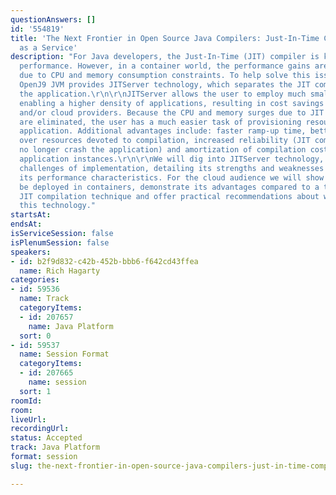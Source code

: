 ```yaml
---
questionAnswers: []
id: '554819'
title: 'The Next Frontier in Open Source Java Compilers: Just-In-Time Compilation
  as a Service'
description: "For Java developers, the Just-In-Time (JIT) compiler is key to improved
  performance. However, in a container world, the performance gains are often negated
  due to CPU and memory consumption constraints. To help solve this issue, the Eclipse
  OpenJ9 JVM provides JITServer technology, which separates the JIT compiler from
  the application.\r\n\r\nJITServer allows the user to employ much smaller containers
  enabling a higher density of applications, resulting in cost savings for end-users
  and/or cloud providers. Because the CPU and memory surges due to JIT compilation
  are eliminated, the user has a much easier task of provisioning resources for his/her
  application. Additional advantages include: faster ramp-up time, better control
  over resources devoted to compilation, increased reliability (JIT compiler bugs
  no longer crash the application) and amortization of compilation costs across many
  application instances.\r\n\r\nWe will dig into JITServer technology, showing the
  challenges of implementation, detailing its strengths and weaknesses and illustrating
  its performance characteristics. For the cloud audience we will show how it can
  be deployed in containers, demonstrate its advantages compared to a traditional
  JIT compilation technique and offer practical recommendations about when to use
  this technology."
startsAt: 
endsAt: 
isServiceSession: false
isPlenumSession: false
speakers:
- id: b2f9d832-c42b-452b-bbb6-f642cd43ffea
  name: Rich Hagarty
categories:
- id: 59536
  name: Track
  categoryItems:
  - id: 207657
    name: Java Platform
  sort: 0
- id: 59537
  name: Session Format
  categoryItems:
  - id: 207665
    name: session
  sort: 1
roomId: 
room: 
liveUrl: 
recordingUrl: 
status: Accepted
track: Java Platform
format: session
slug: the-next-frontier-in-open-source-java-compilers-just-in-time-compilation-as-a-service

---
```

